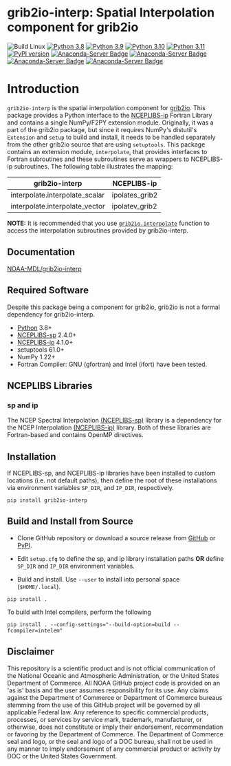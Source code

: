 # grib2io-interp: Spatial Interpolation component for grib2io

![Build Linux](https://github.com/NOAA-MDL/grib2io-interp/actions/workflows/build_linux.yml/badge.svg)
[![Python 3.8](https://img.shields.io/badge/python-3.8-blue.svg)](https://www.python.org/downloads/release/python-380/)
[![Python 3.9](https://img.shields.io/badge/python-3.9-blue.svg)](https://www.python.org/downloads/release/python-390/)
[![Python 3.10](https://img.shields.io/badge/python-3.10-blue.svg)](https://www.python.org/downloads/release/python-3100/)
[![Python 3.11](https://img.shields.io/badge/python-3.11-blue.svg)](https://www.python.org/downloads/release/python-3110/)
[![PyPI version](https://badge.fury.io/py/grib2io-interp.svg)](https://badge.fury.io/py/grib2io-interp)
[![Anaconda-Server Badge](https://anaconda.org/conda-forge/grib2io-interp/badges/version.svg)](https://anaconda.org/conda-forge/grib2io-interp)
[![Anaconda-Server Badge](https://anaconda.org/conda-forge/grib2io-interp/badges/platforms.svg)](https://anaconda.org/conda-forge/grib2io-interp)
[![Anaconda-Server Badge](https://anaconda.org/conda-forge/grib2io-interp/badges/license.svg)](https://anaconda.org/conda-forge/grib2io-interp)
[![Anaconda-Server Badge](https://anaconda.org/conda-forge/grib2io-interp/badges/downloads.svg)](https://anaconda.org/conda-forge/grib2io-interp)

# Introduction
`grib2io-interp` is the spatial interpolation component for [grib2io](https://github.com/NOAA-MDL/grib2io).  This package provides a Python interface to the [NCEPLIBS-ip](https://github.com/NOAA-EMC/NCEPLIBS-ip) Fortran Library and contains a single NumPy/F2PY extension module.  Originally, it was a part of the grib2io package, but since it requires NumPy's distutil's `Extension` and `setup` to build and install, it needs to be handled separately from the other grib2io source that are using `setuptools`.  This package contains an extension module, `interpolate`, that provides interfaces to Fortran subroutines and these subroutines serve as wrappers to NCEPLIBS-ip subroutines.  The following table illustrates the mapping:

| grib2io-interp | NCEPLIBS-ip |
| -------------- | ----------- |
| interpolate.interpolate_scalar | ipolates_grib2 |
| interpolate.interpolate_vector | ipolatev_grib2 |

**NOTE:** It is recommended that you use [`grib2io.interpolate`](https://noaa-mdl.github.io/grib2io/grib2io.html#interpolate) function to access the interpolation subroutines provided by grib2io-interp.

## Documentation
[NOAA-MDL/grib2io-interp](https://noaa-mdl.github.io/grib2io-interp/grib2io-interp.html)

## Required Software

Despite this package being a component for grib2io, grib2io is not a formal dependency for grib2io-interp.

* [Python](https://python.org) 3.8+
* [NCEPLIBS-sp](https://github.com/NOAA-EMC/NCEPLIBS-sp) 2.4.0+
* [NCEPLIBS-ip](https://github.com/NOAA-EMC/NCEPLIBS-ip) 4.1.0+
* setuptools 61.0+
* NumPy 1.22+
* Fortran Compiler: GNU (gfortran) and Intel (ifort) have been tested.

## NCEPLIBS Libraries

### sp and ip
The NCEP Spectral Interpolation [(NCEPLIBS-sp)](https://github.com/NOAA-EMC/NCEPLIBS-sp) library is a dependency for the NCEP Interpolation [(NCEPLIBS-ip)](https://github.om/NOAA-EMC/NCEPLIBS-ip) library.  Both of these libraries are Fortran-based and contains OpenMP directives.

## Installation
If NCEPLIBS-sp, and NCEPLIBS-ip libraries have been installed to custom locations (i.e. not default paths), then define the root of these installations via environment variables `SP_DIR`, and `IP_DIR`, respectively.
```shell
pip install grib2io-interp
```

## Build and Install from Source

* Clone GitHub repository or download a source release from [GitHub](https://github.com/NOAA-MDL/grib2io-interp) or [PyPI](https://pypi.python.org/pypi/grib2io-interp).

* Edit `setup.cfg` to define the sp, and ip library installation paths __OR__ define `SP_DIR` and `IP_DIR` environment variables.

* Build and install.  Use `--user` to install into personal space (`$HOME/.local`).

```shell
pip install .
```
To build with Intel compilers, perform the following
```shell
pip install . --config-settings="--build-option=build --fcompiler=intelem"
```

## Disclaimer

This repository is a scientific product and is not official communication of the National Oceanic and Atmospheric Administration, or the United States Department of Commerce. All NOAA GitHub project code is provided on an 'as is' basis and the user assumes responsibility for its use. Any claims against the Department of Commerce or Department of Commerce bureaus stemming from the use of this GitHub project will be governed by all applicable Federal law. Any reference to specific commercial products, processes, or services by service mark, trademark, manufacturer, or otherwise, does not constitute or imply their endorsement, recommendation or favoring by the Department of Commerce. The Department of Commerce seal and logo, or the seal and logo of a DOC bureau, shall not be used in any manner to imply endorsement of any commercial product or activity by DOC or the United States Government.
